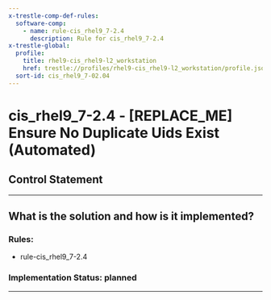 ```yaml
---
x-trestle-comp-def-rules:
  software-comp:
    - name: rule-cis_rhel9_7-2.4
      description: Rule for cis_rhel9_7-2.4
x-trestle-global:
  profile:
    title: rhel9-cis_rhel9-l2_workstation
    href: trestle://profiles/rhel9-cis_rhel9-l2_workstation/profile.json
  sort-id: cis_rhel9_7-02.04
---
```


# cis_rhel9_7-2.4 - \[REPLACE_ME\] Ensure No Duplicate Uids Exist (Automated)

## Control Statement

______________________________________________________________________

## What is the solution and how is it implemented?

<!-- For implementation status enter one of: implemented, partial, planned, alternative, not-applicable -->

<!-- Note that the list of rules under ### Rules: is read-only and changes will not be captured after assembly to JSON -->

<!-- Add control implementation description here for control: cis_rhel9_7-2.4 -->

### Rules:

  - rule-cis_rhel9_7-2.4

### Implementation Status: planned

______________________________________________________________________
